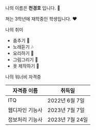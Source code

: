나의 이름은 **천경호** 입니다. 🍒

저는 3학년에 재학중인 학생입니다. ❤️

나의 취미

- 춤추기 :dancer:
- 노래듣기 :notes:
- 요리하기 :fork_and_knife:
- 그림그리기 :art:
- 옷 제작하기 :jeans:

나의 워너비 자격증

| 자격증 이름 | 취득일 |
|--|--|
| ITQ | 2022년 6월 7일 |
| 웹디자인 기능사 | 2023년 7월 7일 |
| 정보처리 기능사 | 2023년 7월 24일 |
